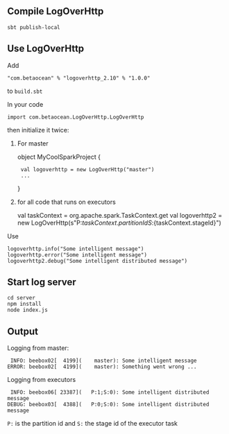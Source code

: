 ## Compile LogOverHttp

	sbt publish-local


## Use LogOverHttp

Add

	"com.betaocean" % "logoverhttp_2.10" % "1.0.0"

to `build.sbt`

In your code 

	import com.betaocean.LogOverHttp.LogOverHttp

then initialize it twice:

1) For master 

	object MyCoolSparkProject {

		val logoverhttp = new LogOverHttp("master")
		...
	}

2) for all code that runs on executors

	val taskContext = org.apache.spark.TaskContext.get
	val logoverhttp2 = new LogOverHttp(s"P:${taskContext.partitionId} S:${taskContext.stageId}")

Use

	logoverhttp.info("Some intelligent message")
	logoverhttp.error("Some intelligent message")
	logoverhttp2.debug("Some intelligent distributed message")

## Start log server

	cd server
	npm install
	node index.js

## Output

Logging from master:

	 INFO: beebox02[  4199](    master): Some intelligent message
	ERROR: beebox02[  4199](    master): Something went wrong ...

Logging from executors

	 INFO: beebox06[ 23387](   P:1;S:0): Some intelligent distributed message
	DEBUG: beebox03[  4388](   P:0;S:0): Some intelligent distributed message

`P:` is the partition id and `S:` the stage id of the executor task 